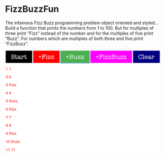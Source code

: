 # FizzBuzzFun
The infamous Fizz Buzz programming problem object oriented and styled... Build a function that prints the numbers from 1 to 100. But for multiples of three print “Fizz” instead of the number and for the multiples of five print “Buzz”. For numbers which are multiples of both three and five print “FizzBuzz”.

![optional description](/images/fizz.png "optional description")


